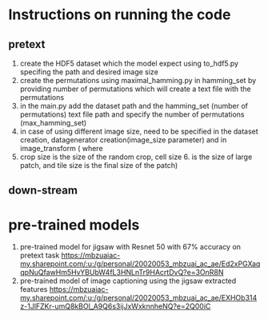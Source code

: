 # Instructions on running the code
## pretext
1. create the HDF5 dataset which the model expect using to_hdf5.py specifing the path and desired image size
2. create the permutations using maximal_hamming.py in hamming_set by providing number of permutations which will create a text file with the permutations
3. in the main.py add the dataset path and the hamming_set (number of permutations) text file path and specify the number of permutations (max_hamming_set) 
4. in case of using different image size, need to be specified in the dataset creation, datagenerator creation(image_size parameter) and in image_transform ( where
5.  crop size is the size of the random crop, cell size 6. is the size of large patch, and tile size is the final size of the patch)

## down-stream

# pre-trained models
1. pre-trained model for jigsaw with Resnet 50 with 67% accuracy on pretext task https://mbzuaiac-my.sharepoint.com/:u:/g/personal/20020053_mbzuai_ac_ae/Ed2xPGXaqqpNuQfawHm5HvYBUbW4fL3HNLnTr9HAcrtDvQ?e=3OnR8N
2. pre-trained model of image captioning using the jigsaw extracted features https://mbzuaiac-my.sharepoint.com/:u:/g/personal/20020053_mbzuai_ac_ae/EXHOb314z-1JlFZKr-umQ8kBOl_A9Q6s3ijJxWxknnheNQ?e=2Q00iC
